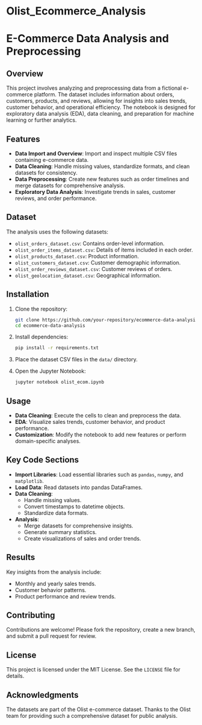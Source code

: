 # Olist_Ecommerce_Analysis

# E-Commerce Data Analysis and Preprocessing

## Overview
This project involves analyzing and preprocessing data from a fictional e-commerce platform. The dataset includes information about orders, customers, products, and reviews, allowing for insights into sales trends, customer behavior, and operational efficiency. The notebook is designed for exploratory data analysis (EDA), data cleaning, and preparation for machine learning or further analytics.

## Features
- **Data Import and Overview**: Import and inspect multiple CSV files containing e-commerce data.
- **Data Cleaning**: Handle missing values, standardize formats, and clean datasets for consistency.
- **Data Preprocessing**: Create new features such as order timelines and merge datasets for comprehensive analysis.
- **Exploratory Data Analysis**: Investigate trends in sales, customer reviews, and order performance.

## Dataset
The analysis uses the following datasets:
- `olist_orders_dataset.csv`: Contains order-level information.
- `olist_order_items_dataset.csv`: Details of items included in each order.
- `olist_products_dataset.csv`: Product information.
- `olist_customers_dataset.csv`: Customer demographic information.
- `olist_order_reviews_dataset.csv`: Customer reviews of orders.
- `olist_geolocation_dataset.csv`: Geographical information.

## Installation

1. Clone the repository:
   ```bash
   git clone https://github.com/your-repository/ecommerce-data-analysis.git
   cd ecommerce-data-analysis
   ```

2. Install dependencies:
   ```bash
   pip install -r requirements.txt
   ```

3. Place the dataset CSV files in the `data/` directory.

4. Open the Jupyter Notebook:
   ```bash
   jupyter notebook olist_ecom.ipynb
   ```

## Usage
- **Data Cleaning**: Execute the cells to clean and preprocess the data.
- **EDA**: Visualize sales trends, customer behavior, and product performance.
- **Customization**: Modify the notebook to add new features or perform domain-specific analyses.

## Key Code Sections
- **Import Libraries**: Load essential libraries such as `pandas`, `numpy`, and `matplotlib`.
- **Load Data**: Read datasets into pandas DataFrames.
- **Data Cleaning**:
  - Handle missing values.
  - Convert timestamps to datetime objects.
  - Standardize data formats.
- **Analysis**:
  - Merge datasets for comprehensive insights.
  - Generate summary statistics.
  - Create visualizations of sales and order trends.

## Results
Key insights from the analysis include:
- Monthly and yearly sales trends.
- Customer behavior patterns.
- Product performance and review trends.

## Contributing
Contributions are welcome! Please fork the repository, create a new branch, and submit a pull request for review.

## License
This project is licensed under the MIT License. See the `LICENSE` file for details.

## Acknowledgments
The datasets are part of the Olist e-commerce dataset. Thanks to the Olist team for providing such a comprehensive dataset for public analysis.

